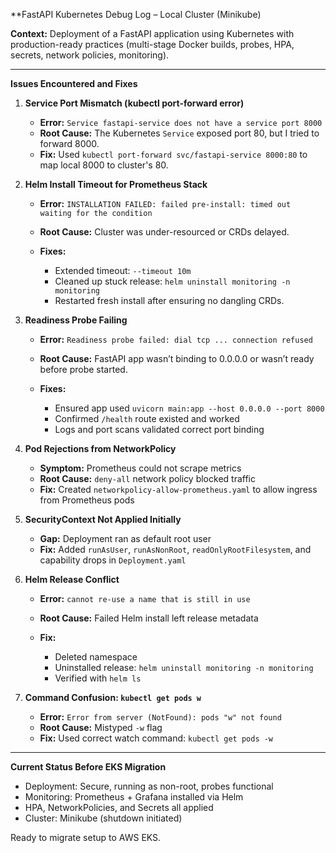 \*\*FastAPI Kubernetes Debug Log – Local Cluster (Minikube)

**Context:**
Deployment of a FastAPI application using Kubernetes with production-ready practices (multi-stage Docker builds, probes, HPA, secrets, network policies, monitoring).

---

**Issues Encountered and Fixes**

1. **Service Port Mismatch (kubectl port-forward error)**

   * **Error:** `Service fastapi-service does not have a service port 8000`
   * **Root Cause:** The Kubernetes `Service` exposed port 80, but I tried to forward 8000.
   * **Fix:** Used `kubectl port-forward svc/fastapi-service 8000:80` to map local 8000 to cluster's 80.

2. **Helm Install Timeout for Prometheus Stack**

   * **Error:** `INSTALLATION FAILED: failed pre-install: timed out waiting for the condition`
   * **Root Cause:** Cluster was under-resourced or CRDs delayed.
   * **Fixes:**

     * Extended timeout: `--timeout 10m`
     * Cleaned up stuck release: `helm uninstall monitoring -n monitoring`
     * Restarted fresh install after ensuring no dangling CRDs.

3. **Readiness Probe Failing**

   * **Error:** `Readiness probe failed: dial tcp ... connection refused`
   * **Root Cause:** FastAPI app wasn’t binding to 0.0.0.0 or wasn’t ready before probe started.
   * **Fixes:**

     * Ensured app used `uvicorn main:app --host 0.0.0.0 --port 8000`
     * Confirmed `/health` route existed and worked
     * Logs and port scans validated correct port binding

4. **Pod Rejections from NetworkPolicy**

   * **Symptom:** Prometheus could not scrape metrics
   * **Root Cause:** `deny-all` network policy blocked traffic
   * **Fix:** Created `networkpolicy-allow-prometheus.yaml` to allow ingress from Prometheus pods

5. **SecurityContext Not Applied Initially**

   * **Gap:** Deployment ran as default root user
   * **Fix:** Added `runAsUser`, `runAsNonRoot`, `readOnlyRootFilesystem`, and capability drops in `Deployment.yaml`

6. **Helm Release Conflict**

   * **Error:** `cannot re-use a name that is still in use`
   * **Root Cause:** Failed Helm install left release metadata
   * **Fix:**

     * Deleted namespace
     * Uninstalled release: `helm uninstall monitoring -n monitoring`
     * Verified with `helm ls`

7. **Command Confusion: `kubectl get pods w`**

   * **Error:** `Error from server (NotFound): pods "w" not found`
   * **Root Cause:** Mistyped `-w` flag
   * **Fix:** Used correct watch command: `kubectl get pods -w`

---

**Current Status Before EKS Migration**

* Deployment: Secure, running as non-root, probes functional
* Monitoring: Prometheus + Grafana installed via Helm
* HPA, NetworkPolicies, and Secrets all applied
* Cluster: Minikube (shutdown initiated)

Ready to migrate setup to AWS EKS.

